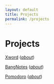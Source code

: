 ```yaml
---
layout: default
title: Projects
permalink: /projects
---
```


# Projects

<a href="https://x-word.herokuapp.com">Xword</a>
(<a href="/projects/xword/about"><i>about</i></a>)

<a href="https://github.com/cmhainje/bangnotes">BangNotes</a>
(<a href="/projects/bangnotes/about"><i>about</i></a>)

<a href="/pomodoro/index.html">Pomodoro</a>
(<a href="/projects/pomodoro/about"><i>about</i></a>)

